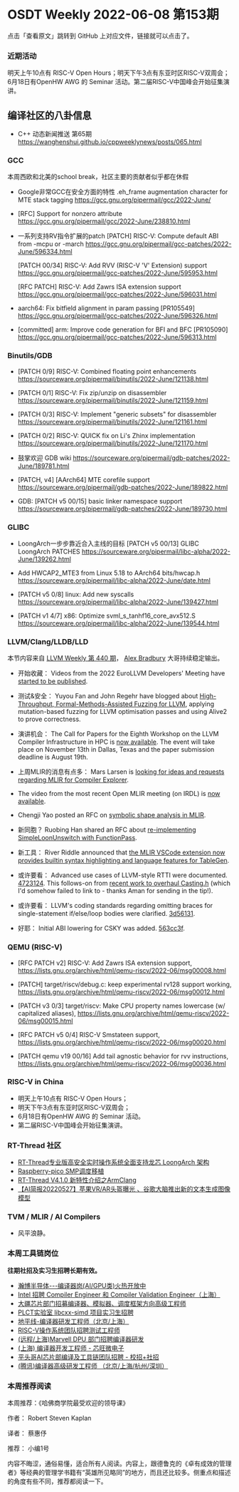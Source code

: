 # OSDT Weekly 2022-06-08 第153期

点击「查看原文」跳转到 GitHub 上对应文件，链接就可以点击了。

### 近期活动

明天上午10点有 RISC-V Open Hours；明天下午3点有东亚时区RISC-V双周会；6月18日有OpenHW AWG 的 Seminar 活动。第二届RISC-V中国峰会开始征集演讲。

## 编译社区的八卦信息

- C++ 动态新闻推送 第65期 https://wanghenshui.github.io/cppweeklynews/posts/065.html

### GCC

本周西欧和北美的school break，社区主要的贡献者似乎都在休假

- Google非常GCC在安全方面的特性
  .eh_frame augmentation character for MTE stack tagging
  https://gcc.gnu.org/pipermail/gcc/2022-June/

- [RFC] Support for nonzero attribute
  https://gcc.gnu.org/pipermail/gcc/2022-June/238810.html

- 一系列支持RV指令扩展的patch
  [PATCH] RISC-V: Compute default ABI from -mcpu or -march
  https://gcc.gnu.org/pipermail/gcc-patches/2022-June/596334.html

  [PATCH 00/34] RISC-V: Add RVV (RISC-V 'V' Extension) support
  https://gcc.gnu.org/pipermail/gcc-patches/2022-June/595953.html

  [RFC PATCH] RISC-V: Add Zawrs ISA extension support
  https://gcc.gnu.org/pipermail/gcc-patches/2022-June/596031.html

- aarch64: Fix bitfield alignment in param passing [PR105549]
  https://gcc.gnu.org/pipermail/gcc-patches/2022-June/596326.html

- [committed] arm: Improve code generation for BFI and BFC [PR105090]
  https://gcc.gnu.org/pipermail/gcc-patches/2022-June/596313.html

### Binutils/GDB

- [PATCH 0/9] RISC-V: Combined floating point enhancements
  https://sourceware.org/pipermail/binutils/2022-June/121138.html

- [PATCH 0/1] RISC-V: Fix zip/unzip on disassembler
  https://sourceware.org/pipermail/binutils/2022-June/121159.html

- [PATCH 0/3] RISC-V: Implement "generic subsets" for disassembler
  https://sourceware.org/pipermail/binutils/2022-June/121161.html

- [PATCH 0/2] RISC-V: QUICK fix on Li's Zhinx implementation
  https://sourceware.org/pipermail/binutils/2022-June/121170.html

- 鼓掌欢迎 GDB wiki
  https://sourceware.org/pipermail/gdb-patches/2022-June/189781.html

- [PATCH, v4] [AArch64] MTE corefile support
  https://sourceware.org/pipermail/gdb-patches/2022-June/189822.html

- GDB: [PATCH v5 00/15] basic linker namespace support
  https://sourceware.org/pipermail/gdb-patches/2022-June/189730.html

### GLIBC

- LoongArch一步步靠近合入主线的目标
  [PATCH v5 00/13] GLIBC LoongArch PATCHES
  https://sourceware.org/pipermail/libc-alpha/2022-June/139262.html

- Add HWCAP2_MTE3 from Linux 5.18 to AArch64 bits/hwcap.h
  https://sourceware.org/pipermail/libc-alpha/2022-June/date.html

- [PATCH v5 0/8] linux: Add new syscalls
  https://sourceware.org/pipermail/libc-alpha/2022-June/139427.html

- [PATCH v1 4/7] x86: Optimize svml_s_tanhf16_core_avx512.S
  https://sourceware.org/pipermail/libc-alpha/2022-June/139544.html

### LLVM/Clang/LLDB/LLD

本节内容来自 [LLVM Weekly 第 440 期](http://llvmweekly.org/issue/440)，
[Alex Bradbury](https://www.linkedin.com/in/alex-bradbury/) 大哥持续稳定输出。

* 开始收藏： Videos from the 2022 EuroLLVM Developers' Meeting have [started to be published](https://www.youtube.com/playlist?list=PL_R5A0lGi1AC5aYjEmBIAMMyibsENvvdU).

* 测试&安全： Yuyou Fan and John Regehr have blogged about [High-Throughput, Formal-Methods-Assisted Fuzzing for LLVM](https://blog.regehr.org/archives/2148), applying mutation-based fuzzing for LLVM optimisation passes and using Alive2 to prove correctness.

* 演讲机会： The Call for Papers for the Eighth Workshop on the LLVM Compiler Infrastructure in HPC is [now available](https://discourse.llvm.org/t/llvm-hpc2022-at-sc22-call-for-papers/62882).  The event will take place on November 13th in Dallas, Texas and the paper submission deadline is August 19th.

* 上周MLIR的消息有点多： Mars Larsen is [looking for ideas and requests regarding MLIR for Compiler Explorer](https://discourse.llvm.org/t/looking-for-ideas-and-requests-regarding-mlir-for-compiler-explorer-godbolt-org/62861).

* The video from the most recent Open MLIR meeting (on IRDL) is [now available](https://discourse.llvm.org/t/open-mlir-meeting-6-2-2022-irdl-a-dialect-to-represent-ir-definitions/62885/9).

* Chengji Yao posted an RFC on [symbolic shape analysis in MLIR](https://discourse.llvm.org/t/rfc-symbolic-shape-analysis/62879).

* 新同胞？ Ruobing Han shared an RFC about [re-implementing SimpleLoonUnswitch with FunctionPass](https://discourse.llvm.org/t/rfc-re-implement-non-trivial-simpleloopunswitch-with-functionpass/62937).

* 新工具： River Riddle announced that [the MLIR VSCode extension now provides builtin syntax highlighting and language features for TableGen](https://discourse.llvm.org/t/psa-tablegen-language-features-via-mlir-vscode-extension/62942).

* 或许要看： Advanced use cases of LLVM-style RTTI were documented.  [4723124](https://reviews.llvm.org/rG47231248f59b). This follows-on from [recent work to overhaul Casting.h](https://discourse.llvm.org/t/updates-to-casting-h/62392) (which I'd somehow failed to link to - thanks Aman for sending in the tip!).

* 或许要看： LLVM's coding standards regarding omitting braces for single-statement if/else/loop bodies were clarified.
  [3d56131](https://reviews.llvm.org/rG3d56131bf6dd).

* 好耶： Initial ABI lowering for CSKY was added.
  [563cc3f](https://reviews.llvm.org/rG563cc3fda9a2).

### QEMU (RISC-V)

- [RFC PATCH v2] RISC-V: Add Zawrs ISA extension support,
  https://lists.gnu.org/archive/html/qemu-riscv/2022-06/msg00008.html

- [PATCH] target/riscv/debug.c: keep experimental rv128 support working,
  https://lists.gnu.org/archive/html/qemu-riscv/2022-06/msg00012.html

- [PATCH v3 0/3] target/riscv: Make CPU property names lowercase (w/ capitalized aliases),
  https://lists.gnu.org/archive/html/qemu-riscv/2022-06/msg00015.html

- [RFC PATCH v5 0/4] RISC-V Smstateen support,
  https://lists.gnu.org/archive/html/qemu-riscv/2022-06/msg00020.html

- [PATCH qemu v19 00/16] Add tail agnostic behavior for rvv instructions,
  https://lists.gnu.org/archive/html/qemu-riscv/2022-06/msg00036.html

### RISC-V in China

- 明天上午10点有 RISC-V Open Hours；
- 明天下午3点有东亚时区RISC-V双周会；
- 6月18日有OpenHW AWG 的 Seminar 活动。
- 第二届RISC-V中国峰会开始征集演讲。

### RT-Thread 社区

- [RT-Thread专业版高安全实时操作系统全面支持龙芯 LoongArch 架构](https://mp.weixin.qq.com/s/19zv0rwk7WXtdVUTF8g7Bg)
- [Raspberry-pico SMP调度移植](https://mp.weixin.qq.com/s/h2ZoXg-I_UuCkfRMjuYwiw)
- [RT-Thread V4.1.0 新特性介绍之ArmClang](https://mp.weixin.qq.com/s/12EUP8kJaldd9elTJZG23Q)
- [【AI简报20220527】苹果VR/AR头盔曝光 、谷歌大脑推出新的文本生成图像模型](https://mp.weixin.qq.com/s/bgvWn0XwNaWPDkAI9AFPIQ)

### TVM / MLIR / AI Compilers

- 风平浪静。

### 本周工具链岗位

**往期社招及实习生招聘长期有效。**

- [瀚博半导体---编译器岗(AI/GPU类)火热开放中](https://mp.weixin.qq.com/s/8_KjZYa2Il4PglaGyBWk4Q)
- [Intel 招聘 Compiler Engineer 和 Compiler Validation Engineer（上海）](https://mp.weixin.qq.com/s/I3DWxXODNoLRr0kN2xMZLQ)
- [大疆芯片部门招募编译器、模拟器、调度框架方向高级工程师](https://mp.weixin.qq.com/s/Wn5NzAtUTwQNXKRvMVQWLA)
- [PLCT实验室 libcxx-simd 项目实习生招聘](https://mp.weixin.qq.com/s/EIVx5cY74GlodirySY97Qw)
- [地平线-编译器研发工程师（北京/上海）](https://mp.weixin.qq.com/s/MYObl7iWIbyrTz9hCmKWYA)
- [RISC-V操作系统团队招聘测试工程师](https://mp.weixin.qq.com/s/inLFS4pI1F74m_oJ2I7xjQ)
- [(远程/上海)Marvell DPU 部门招聘编译器研发](https://mp.weixin.qq.com/s/B6JjAhF3TZjezD1tjYHDaw)
- [(上海) 编译器开发工程师 - 芯旺微电子](https://mp.weixin.qq.com/s/nqe1-7qffnc0CaejYkpKyw)
- [平头哥AI芯片部编译及工具链团队招聘 - 校招+社招](https://mp.weixin.qq.com/s/kARbXtJotRPCNMrV-yOanA)
- [(腾讯)编译器高级研发工程师 （北京/上海/杭州/深圳）](https://mp.weixin.qq.com/s/DF-2qmHmpKZtJ1djHXM1Ug)

### 本周推荐阅读

本周推荐：《哈佛商学院最受欢迎的领导课》

作者： Robert Steven Kaplan

译者： 蔡惠伃

推荐： 小编1号

内容不晦涩，通俗易懂，适合所有人阅读。内容上，跟德鲁克的《卓有成效的管理者》等经典的管理学书籍有“英雄所见略同”的地方，而且还比较多。侧重点和描述的角度有些不同，推荐都阅读一下。
